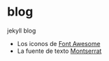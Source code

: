 blog
====

jekyll blog

* Los iconos de [Font Awesome](http://fontawesome.io)
* La fuente de texto [Montserrat](https://fonts.google.com/specimen/Montserrat)
